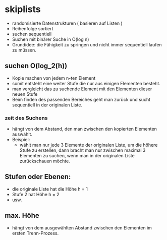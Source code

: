 # skiplists 

- randomisierte Datenstrukturen ( basieren auf Listen )
- Reihenfolge sortiert
- suchen sequentiell
- Suchen mit binärer Suche in O(log n)
- Grundidee: die Fähigkeit zu springen und nicht immer sequentiell laufen zu müssen.

## suchen O(log_2(h))
- Kopie machen von jedem n-ten Element
- somit entsteht eine weiter Stufe die nur aus einigen Elementen besteht. 
- man vergleicht das zu suchende Element mit den Elementen dieser neuen Stufe 
- Beim finden des passenden Bereiches geht man zurück und sucht sequentiell in der originalen Liste. 
### zeit des Suchens
- hängt von dem Abstand, den man zwischen den kopierten Elementen auswählt. 
- Beispiel:
  - wählt man nur jede 3 Elemente der originalen Liste, um die höhere Stufe zu erstellen, dann bracht man nur zwischen maximal 3 Elementen zu suchen, wenn man in der originalen Liste zurückschauen möchte.

## Stufen oder Ebenen:
- die originale Liste hat die Höhe h = 1
- Stufe 2 hat Höhe h = 2
- usw. 


## max. Höhe
- hängt von dem ausgewählten Abstand zwischen den Elementen im ersten Trenn-Prozess.




